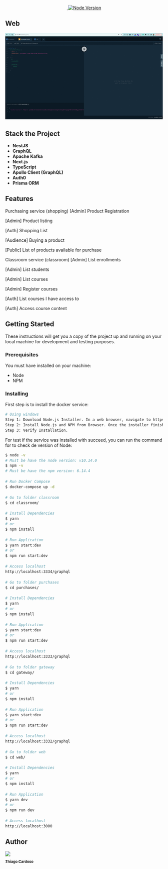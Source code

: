 
<p align="center">
  <a href="https://pt-br.reactjs.org/">
    <img alt="" src="https://img.shields.io/badge/React-16.13.1-blue.svg" target="_blank">
  </a>

  <a href="https://nodejs.org/en/">
    <img alt="Node Version" src="https://img.shields.io/badge/node-%3E%3D%2010.14.0-brightgreen" target="_blank">
  </a>
  
</p>

## Web

![](https://github.com/Thiago-Cardoso/ignite-lab-ead-course/blob/master/web/public/logo.gif)


## Stack the Project

- **NestJS**
- **GraphQL**
- **Apache Kafka**
- **Next.js**
- **TypeScript**
- **Apollo Client (GraphQL)**
- **Auth0**
- **Prisma ORM**

## Features

Purchasing service (shopping)
[Admin] Product Registration

[Admin] Product listing

[Auth] Shopping List

[Audience] Buying a product

[Public] List of products available for purchase

Classroom service (classroom)
[Admin] List enrollments

[Admin] List students

[Admin] List courses

[Admin] Register courses

[Auth] List courses I have access to

[Auth] Access course content

## Getting Started

These instructions will get you a copy of the project up and running on your local machine for development and testing purposes.

### Prerequisites

You must have installed on your machine:

- Node
- NPM

### Installing

First step is to install the docker service:

```bash
# Using windows
Step 1: Download Node.js Installer. In a web browser, navigate to https://nodejs.org/en/download/. ...
Step 2: Install Node.js and NPM from Browser. Once the installer finishes downloading, launch it. ...
Step 3: Verify Installation.

```

For test if the service was installed with succeed, you can run the command for to check de version of Node:

```bash
$ node -v
# Must be have the node version: v10.14.0
$ npm -v
# Must be have the npm version: 6.14.4

# Run Docker Compose
$ docker-compose up -d

# Go to folder classroom
$ cd classroom/

# Install Dependencies
$ yarn
# or
$ npm install

# Run Application
$ yarn start:dev
# or
$ npm run start:dev

# Access localhost
http://localhost:3334/graphql

# Go to folder purchases
$ cd purchases/

# Install Dependencies
$ yarn
# or
$ npm install

# Run Application
$ yarn start:dev
# or
$ npm run start:dev

# Access localhost
http://localhost:3333/graphql

# Go to folder gateway
$ cd gateway/

# Install Dependencies
$ yarn
# or
$ npm install

# Run Application
$ yarn start:dev
# or
$ npm run start:dev

# Access localhost
http://localhost:3332/graphql

# Go to folder web
$ cd web/

# Install Dependencies
$ yarn
# or
$ npm install

# Run Application
$ yarn dev
# or
$ npm run dev

# Access localhost
http://localhost:3000

```

## Author

<!-- ALL-CONTRIBUTORS-LIST:START - Do not remove or modify this section -->
<!-- prettier-ignore -->
[<img src="https://avatars1.githubusercontent.com/u/1753070?s=460&v=4" width="100px;"/><br /><sub><b>Thiago Cardoso</b></sub>](https://github.com/Thiago-Cardoso)<br />
